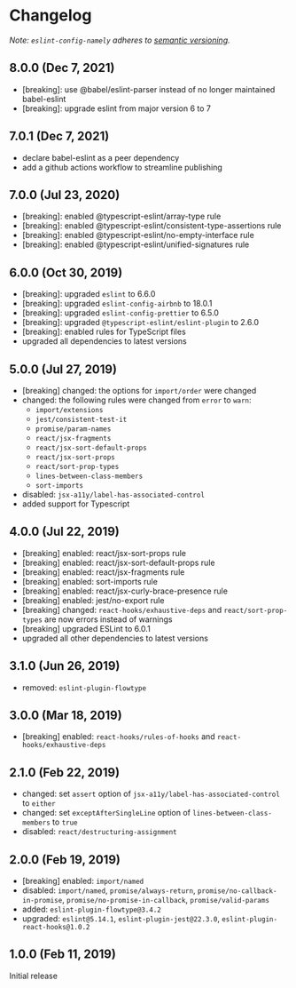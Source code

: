 # Changelog

_Note: `eslint-config-namely` adheres to [semantic versioning](https://semver.org/)._

## 8.0.0 (Dec 7, 2021)

- [breaking]: use @babel/eslint-parser instead of no longer maintained babel-eslint
- [breaking]: upgrade eslint from major version 6 to 7

## 7.0.1 (Dec 7, 2021)

- declare babel-eslint as a peer dependency
- add a github actions workflow to streamline publishing

## 7.0.0 (Jul 23, 2020)

- [breaking]: enabled @typescript-eslint/array-type rule
- [breaking]: enabled @typescript-eslint/consistent-type-assertions rule
- [breaking]: enabled @typescript-eslint/no-empty-interface rule
- [breaking]: enabled @typescript-eslint/unified-signatures rule

## 6.0.0 (Oct 30, 2019)

- [breaking]: upgraded `eslint` to 6.6.0
- [breaking]: upgraded `eslint-config-airbnb` to 18.0.1
- [breaking]: upgraded `eslint-config-prettier` to 6.5.0
- [breaking]: upgraded `@typescript-eslint/eslint-plugin` to 2.6.0
- [breaking]: enabled rules for TypeScript files
- upgraded all dependencies to latest versions

## 5.0.0 (Jul 27, 2019)

- [breaking] changed: the options for `import/order` were changed
- changed: the following rules were changed from `error` to `warn`:
  - `import/extensions`
  - `jest/consistent-test-it`
  - `promise/param-names`
  - `react/jsx-fragments`
  - `react/jsx-sort-default-props`
  - `react/jsx-sort-props`
  - `react/sort-prop-types`
  - `lines-between-class-members`
  - `sort-imports`
- disabled: `jsx-a11y/label-has-associated-control`
- added support for Typescript

## 4.0.0 (Jul 22, 2019)

- [breaking] enabled: react/jsx-sort-props rule
- [breaking] enabled: react/jsx-sort-default-props rule
- [breaking] enabled: react/jsx-fragments rule
- [breaking] enabled: sort-imports rule
- [breaking] enabled: react/jsx-curly-brace-presence rule
- [breaking] enabled: jest/no-export rule
- [breaking] changed: `react-hooks/exhaustive-deps` and `react/sort-prop-types` are now errors instead of warnings
- [breaking] upgraded ESLint to 6.0.1
- upgraded all other dependencies to latest versions

## 3.1.0 (Jun 26, 2019)

- removed: `eslint-plugin-flowtype`

## 3.0.0 (Mar 18, 2019)

- [breaking] enabled: `react-hooks/rules-of-hooks` and `react-hooks/exhaustive-deps`

## 2.1.0 (Feb 22, 2019)

- changed: set `assert` option of `jsx-a11y/label-has-associated-control` to `either`
- changed: set `exceptAfterSingleLine` option of `lines-between-class-members` to `true`
- disabled: `react/destructuring-assignment`

## 2.0.0 (Feb 19, 2019)

- [breaking] enabled: `import/named`
- disabled: `import/named`, `promise/always-return`, `promise/no-callback-in-promise`, `promise/no-promise-in-callback`, `promise/valid-params`
- added: `eslint-plugin-flowtype@3.4.2`
- upgraded: `eslint@5.14.1`, `eslint-plugin-jest@22.3.0`, `eslint-plugin-react-hooks@1.0.2`

## 1.0.0 (Feb 11, 2019)

Initial release
